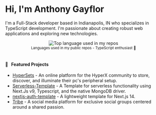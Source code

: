 # Hi, I'm Anthony Gayflor

I'm a Full-Stack developer based in Indianapolis, IN who specializes in TypeScript development. I'm passionate about creating robust web applications and exploring new technologies.

<div align="center">
  <img width="" src="https://github-readme-stats.vercel.app/api/top-langs/?username=anthonyg56&layout=compact&hide_title=1&card_width=300" alt="Top language used in my repos" />
  <br />
  <small>Languages used in my public repos - TypeScript enthusiast 💙</small>
  <br />
  <br />
</div>

#### 🚀 &nbsp;&nbsp;Featured Projects

* [HyperSets](https://github.com/anthonyg56/HyperSets) - An online platform for the HyperX community to store, discover, and illuminate their pc's peripheral setup.
* [Serverless-Template](https://github.com/anthonyg56/Serverless-Template) - A Template for serverless functionality using Next.Js v9, Typescript, and the native MongoDB driver.
* [nextjs-auth-template](https://github.com/anthonyg56/nextjs-auth-template) - A lightweight template for Next.js 14.
* [Tribe](https://github.com/anthonyg56/Tribe) - A social media platform for exclusive social groups centered around a shared passion.